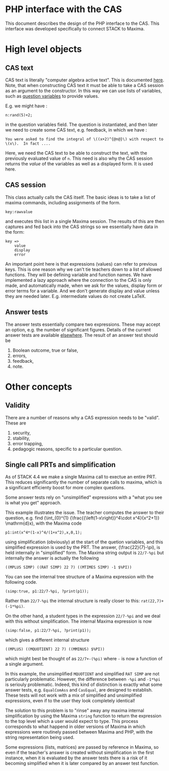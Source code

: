 # PHP interface with the CAS

This document describes the design of the PHP interface to the CAS.  This interface was developed specifically to connect STACK to Maxima.

# High level objects

## CAS text

CAS text is literally "computer algebra active text".  This is documented [here](../Authoring/CASText.md).  Note, that when constructing CAS text it must be able to take a CAS session as an argument to the constructor.  In this way we can use lists of variables, such as [question variables](../Authoring/Variables.md) to provide values.

E.g. we might have :

    n:rand(5)+2;

in the question variables field.  The question is instantiated,  and then later we need to create some CAS text, e.g. feedback, in which we have :

    You were asked to find the integral of \((x+2)^{@n@}\) with respect to \(x\).  In fact ....

Here, we need the CAS text to be able to construct the text, with the previously evaluated value of `n`.  This need is also why the CAS session returns the *value* of the variables as well as a displayed form.  It is used here.

## CAS session

This class actually calls the CAS itself.  The basic ideas is to take a list of maxima commands, including assignments of the form.

    key:rawvalue

and executes this list in a single Maxima session.  The results of this are then captures and fed back into the CAS strings so we essentially have data in the form:

    key =>
        value
        display
        error

An important point here is that expressions (values) can refer to previous keys. This is one reason why we can't tie teachers down to a list of allowed functions.  They will be defining variable and function names.  We have implemented a lazy approach where the connection to the CAS is only made, and automatically made, when we ask for the values, display form or error terms for a variable.  And we don't generate display and value unless they are needed later.  E.g. intermediate values do not create LaTeX.


## Answer tests

The answer tests essentially compare two expressions.  These may accept an option, e.g. the number of significant figures.
Details of the current answer tests are available [elsewhere](../Authoring/Answer_Tests/index.md).  The result of an answer test should be

1. Boolean outcome, true or false,
2. errors,
3. feedback,
4. note.

# Other concepts

## Validity

There are a number of reasons why a CAS expression needs to be "valid".   These are

1. security,
2. stability,
3. error trapping,
4. pedagogic reasons, specific to a particular question.

## Single call PRTs and simplification

As of STACK 4.4 we make a single Maxima call to exectue an entire PRT. 
This reduces significantly the number of separate calls to maxima, which 
is a significant efficienty  boost for more complex questions.

Some answer tests rely on "unsimplified" expressions with a "what you see 
is what you get" approach.

This example illustrates the issue.  The teacher computes the answer to their 
question, e.g. find \(\int_{0}^{1} {\frac{{\left(1-x\right)}^4\cdot x^4}{x^2+1}} \mathrm{d}x\), 
with the Maxima code

    p1:int(x^4*(1-x)^4/(1+x^2),x,0,1);

using simplification (obviously) at the start of the quetion variables, and this simplified expression is used
by the PRT. The answer,  \(\frac{22}{7}-\pi\), is held internally in "simplified" form. 
The Maxima string output is `22/7-%pi` but internally the answer is actually the following 

    ((MPLUS SIMP) ((RAT SIMP) 22 7) ((MTIMES SIMP) -1 $%PI)) 

You can see the internal tree structure of a Maxima expression with the following code.

    (simp:true, p1:22/7-%pi, ?print(p1));

Rather than `22/7-%pi` the internal structure is really closer to this: `rat(22,7)+ (-1*%pi)`.

On the other hand, a student types in the expression `22/7-%pi` and we deal with this without simplification.
The internal Maxima expression is now 

    (simp:false, p1:22/7-%pi, ?print(p1));

which gives a different internal structure

    ((MPLUS) ((MQUOTIENT) 22 7) ((MMINUS) $%PI))

which might best be thought of as `22/7+-(%pi)` where `-` is now a function of a single argument.

In this example, the unsimplified `MQUOTIENT` and simplified `RAT SIMP` are not particularly problematic.  However, the difference between `-%pi` and `-1*%pi` is seriouly problematic.  Indeed, this kind of distinction is exactly what some
answer tests, e.g. `EqualComAss` and `CasEqual`, are designed to establish.  These tests will not work with a mix of simplified and unsimplified expressions, even if to the user they look completely identical!

The solution to this problem is to "rinse" away any maxima internal simplification by using the Maxima `string` function to return the expression to the top level which a user would expect to type.  This process corresponds to what happend in older versions of Maxima in which expressions were routinely passed between Maxima and PHP, with the string representation being used.

Some expressions (lists, matrices) are passed by reference in Maxima, so even if the teacher's answer is created without simplification in the first instance, when it is evaluated by the answer tests there is a risk of it becoming simplified when it is later compared by an answer test function.
